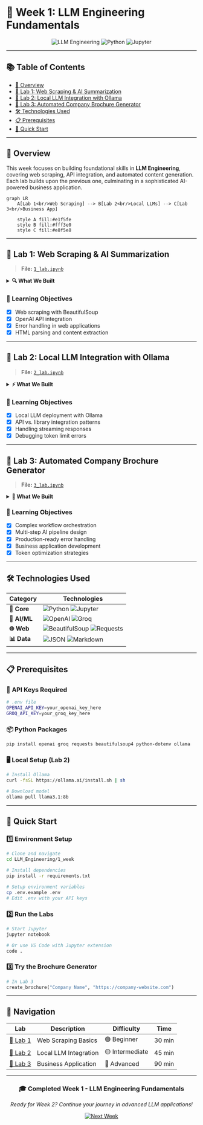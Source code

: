 # 🚀 Week 1: LLM Engineering Fundamentals

<div align="center">

![LLM Engineering](https://img.shields.io/badge/LLM-Engineering-blue?style=for-the-badge&logo=openai)
![Python](https://img.shields.io/badge/Python-3776AB?style=for-the-badge&logo=python&logoColor=white)
![Jupyter](https://img.shields.io/badge/Jupyter-F37626?style=for-the-badge&logo=jupyter&logoColor=white)

</div>

---

## 📚 Table of Contents

- [🎯 Overview](#-overview)
- [📖 Lab 1: Web Scraping & AI Summarization](#-lab-1-web-scraping--ai-summarization)
- [🤖 Lab 2: Local LLM Integration with Ollama](#-lab-2-local-llm-integration-with-ollama)
- [🏢 Lab 3: Automated Company Brochure Generator](#-lab-3-automated-company-brochure-generator)
- [🛠️ Technologies Used](#️-technologies-used)
- [📋 Prerequisites](#-prerequisites)
- [🚀 Quick Start](#-quick-start)

---

## 🎯 Overview

This week focuses on building foundational skills in **LLM Engineering**, covering web scraping, API integration, and automated content generation. Each lab builds upon the previous one, culminating in a sophisticated AI-powered business application.

```mermaid
graph LR
    A[Lab 1<br/>Web Scraping] --> B[Lab 2<br/>Local LLMs] --> C[Lab 3<br/>Business App]
    
    style A fill:#e1f5fe
    style B fill:#fff3e0  
    style C fill:#e8f5e8
```

---

## 📖 Lab 1: Web Scraping & AI Summarization

> **File:** [`1_lab.ipynb`](./1_lab.ipynb)

<details>
<summary><strong>🔍 What We Built</strong></summary>

### Core Functionality
- **Website Content Extraction**: Created a `Website` class using BeautifulSoup
- **AI-Powered Summarization**: Integrated OpenAI GPT models for content analysis
- **Error Handling**: Robust handling of websites without proper HTML structure

### Key Components
```python
class Website:
    def __init__(self, url):
        # Scrapes and cleans webpage content
        # Handles missing <body> tags gracefully
```

### Technical Highlights
- 🧹 **Content Cleaning**: Removes scripts, styles, and irrelevant elements
- 🔗 **Link Extraction**: Collects all hyperlinks for analysis
- 🛡️ **Error Prevention**: Handles `None` body tags and failed requests
- 🤖 **AI Integration**: Uses GPT models for intelligent content summarization

</details>

### 🎯 Learning Objectives
- [x] Web scraping with BeautifulSoup
- [x] OpenAI API integration
- [x] Error handling in web applications
- [x] HTML parsing and content extraction

---

## 🤖 Lab 2: Local LLM Integration with Ollama

> **File:** [`2_lab.ipynb`](./2_lab.ipynb)

<details>
<summary><strong>⚡ What We Built</strong></summary>

### Core Functionality
- **Local LLM Setup**: Integrated Ollama for running LLMs locally
- **API Comparison**: Compared direct API calls vs. Ollama Python library
- **Streaming Support**: Implemented real-time response streaming

### Technical Implementation
```python
# Direct API approach
response = requests.post(OLLAMA_API, json=payload)

# Ollama library approach  
response = ollama.chat(model=MODEL, messages=messages)
```

### Problem Solving
- 🔧 **Token Limit Issues**: Fixed JSONDecodeError from streaming responses
- 📡 **API Integration**: Multiple approaches to LLM communication
- 🚀 **Performance**: Local vs. remote model execution

</details>

### 🎯 Learning Objectives
- [x] Local LLM deployment with Ollama
- [x] API vs. library integration patterns
- [x] Handling streaming responses
- [x] Debugging token limit errors

---

## 🏢 Lab 3: Automated Company Brochure Generator

> **File:** [`3_lab.ipynb`](./3_lab.ipynb)

<details>
<summary><strong>🎨 What We Built</strong></summary>

### 🌟 **Complete Business Application**

An end-to-end system that automatically generates professional company brochures from just a website URL.

### 🔄 **Workflow Architecture**

```mermaid
flowchart TD
    A[🌐 Company URL] --> B[📄 Scrape Landing Page]
    B --> C[🔗 Extract Links]
    C --> D[🤖 LLM Filter Links]
    D --> E[📋 Scrape Relevant Pages]
    E --> F[📊 Combine Content]
    F --> G[✨ LLM Generate Brochure]
    G --> H[📑 Markdown Output]
    
    D --> D1[ℹ️ About Pages]
    D --> D2[💼 Careers Pages] 
    D --> D3[🏢 Company Info]
    D -.-> D4[❌ Skip: Privacy/Terms]
    
    style A fill:#e3f2fd
    style D fill:#fff3e0
    style G fill:#f3e5f5
    style H fill:#e8f5e8
    style D4 fill:#ffebee,stroke:#f44336,stroke-dasharray: 5 5
```

### 🚀 **Key Features**

| Feature | Description | Technology |
|---------|-------------|------------|
| 🧠 **Intelligent Link Filtering** | AI identifies relevant pages | GPT-4o-mini |
| 🔄 **Multi-Provider Support** | OpenAI + Groq integration | Multiple APIs |
| 📏 **Token Management** | Automatic content optimization | Smart truncation |
| 🛡️ **Error Handling** | Graceful failure recovery | Try-catch patterns |
| 📱 **Streaming Output** | Real-time content generation | WebSocket streaming |

### 💼 **Business Applications**
- **Sales Teams**: Rapid prospect research
- **Investors**: Company due diligence  
- **Recruiters**: Understanding company culture
- **Business Development**: Competitive analysis

</details>

### 🎯 Learning Objectives
- [x] Complex workflow orchestration
- [x] Multi-step AI pipeline design
- [x] Production-ready error handling
- [x] Business application development
- [x] Token optimization strategies

---

## 🛠️ Technologies Used

<div align="center">

| Category | Technologies |
|----------|-------------|
| **🐍 Core** | ![Python](https://img.shields.io/badge/Python-3776AB?style=flat&logo=python&logoColor=white) ![Jupyter](https://img.shields.io/badge/Jupyter-F37626?style=flat&logo=jupyter&logoColor=white) |
| **🤖 AI/ML** | ![OpenAI](https://img.shields.io/badge/OpenAI-412991?style=flat&logo=openai&logoColor=white) ![Groq](https://img.shields.io/badge/Groq-000000?style=flat&logoColor=white) |
| **🌐 Web** | ![BeautifulSoup](https://img.shields.io/badge/BeautifulSoup-306998?style=flat) ![Requests](https://img.shields.io/badge/Requests-3776AB?style=flat) |
| **📊 Data** | ![JSON](https://img.shields.io/badge/JSON-000000?style=flat&logo=json&logoColor=white) ![Markdown](https://img.shields.io/badge/Markdown-000000?style=flat&logo=markdown&logoColor=white) |

</div>

---

## 📋 Prerequisites

### 🔑 **API Keys Required**
```bash
# .env file
OPENAI_API_KEY=your_openai_key_here
GROQ_API_KEY=your_groq_key_here
```

### 📦 **Python Packages**
```bash
pip install openai groq requests beautifulsoup4 python-dotenv ollama
```

### 🖥️ **Local Setup (Lab 2)**
```bash
# Install Ollama
curl -fsSL https://ollama.ai/install.sh | sh

# Download model
ollama pull llama3.1:8b
```

---

## 🚀 Quick Start

### 1️⃣ **Environment Setup**
```bash
# Clone and navigate
cd LLM_Engineering/1_week

# Install dependencies
pip install -r requirements.txt

# Setup environment variables
cp .env.example .env
# Edit .env with your API keys
```

### 2️⃣ **Run the Labs**
```bash
# Start Jupyter
jupyter notebook

# Or use VS Code with Jupyter extension
code .
```

### 3️⃣ **Try the Brochure Generator**
```python
# In Lab 3
create_brochure("Company Name", "https://company-website.com")
```

---

## 🔗 Navigation

<div align="center">

| Lab | Description | Difficulty | Time |
|-----|-------------|------------|------|
| [📖 Lab 1](./1_lab.ipynb) | Web Scraping Basics | 🟢 Beginner | 30 min |
| [🤖 Lab 2](./2_lab.ipynb) | Local LLM Integration | 🟡 Intermediate | 45 min |
| [🏢 Lab 3](./3_lab.ipynb) | Business Application | 🔴 Advanced | 90 min |

</div>

---

<div align="center">

### 🎓 **Completed Week 1 - LLM Engineering Fundamentals**

*Ready for Week 2? Continue your journey in advanced LLM applications!*

[![Next Week](https://img.shields.io/badge/Next-Week_2-green?style=for-the-badge&logo=arrow-right)](../2_week/)

</div>
